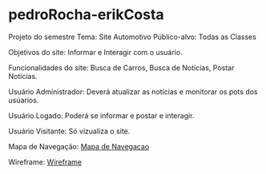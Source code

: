 # pedroRocha-erikCosta
Projeto do semestre
Tema:
Site Automotivo
Público-alvo:
Todas as Classes

Objetivos do site:
Informar e Interagir com o usuário.

Funcionalidades do site:
Busca de Carros, Busca de Notícias, Postar Notícias.

Usuário Administrador:
Deverá atualizar as notícias e monitorar os pots dos usúarios.

Usuário Logado:
Poderá se informar e postar e interagir.

Usuário Visitante:
Só vizualiza o site.

Mapa de Navegação:
[Mapa de Navegacao](navegacao.html)

Wireframe: 
[Wireframe](wireframe.html)

